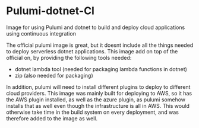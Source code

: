 # Pulumi-dotnet-CI
Image for using Pulumi and dotnet to build and deploy cloud applications using continuous integration

The official pulumi image is great, but it doesnt include all the things needed to deploy serverless dotnet applications.
This image add on top of the official on, by providing the following tools needed:
* dotnet lambda tool (needed for packaging lambda functions in dotnet)
* zip (also needed for packaging)

In addition, pulumi will need to install different plugins to deploy to different cloud providers. This image was mainly built for deploying to AWS, so it has the AWS plugin installed, as well as the azure plugin, as pulumi somehow installs that as well even though the infrastructure is all in AWS. This would otherwise take time in the build system on every deployment, and was therefore added to the image as well.
